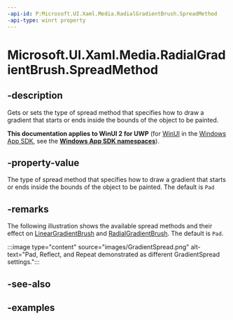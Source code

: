```yaml
---
-api-id: P:Microsoft.UI.Xaml.Media.RadialGradientBrush.SpreadMethod
-api-type: winrt property
---
```


# Microsoft.UI.Xaml.Media.RadialGradientBrush.SpreadMethod

<!--
public Windows.UI.Xaml.Media.GradientSpreadMethod SpreadMethod { get; set; }
-->

## -description

Gets or sets the type of spread method that specifies how to draw a gradient that starts or ends inside the bounds of the object to be painted.

**This documentation applies to WinUI 2 for UWP** (for [WinUI](/windows/apps/winui/winui3/) in the [Windows App SDK](/windows/apps/windows-app-sdk/), see the **[Windows App SDK namespaces](/windows/windows-app-sdk/api/winrt/)**).

## -property-value

The type of spread method that specifies how to draw a gradient that starts or ends inside the bounds of the object to be painted. The default is `Pad`

## -remarks

The following illustration shows the available spread methods and their effect on [LinearGradientBrush](/uwp/api/windows.ui.xaml.media.lineargradientbrush) and [RadialGradientBrush](radialgradientbrush.md). The default is `Pad`.

:::image type="content" source="images/GradientSpread.png" alt-text="Pad, Reflect, and Repeat demonstrated as different GradientSpread settings.":::

## -see-also

## -examples
